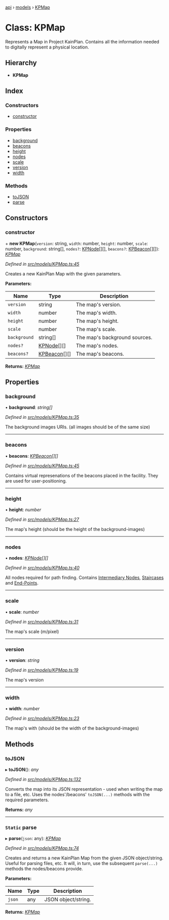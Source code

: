 [api](../README.md) › [models](../modules/models.md) › [KPMap](models.kpmap.md)

# Class: KPMap

Represents a Map in Project KainPlan. Contains all the information needed
to digitally represent a physical location.

## Hierarchy

* **KPMap**

## Index

### Constructors

* [constructor](models.kpmap.md#constructor)

### Properties

* [background](models.kpmap.md#background)
* [beacons](models.kpmap.md#beacons)
* [height](models.kpmap.md#height)
* [nodes](models.kpmap.md#nodes)
* [scale](models.kpmap.md#scale)
* [version](models.kpmap.md#version)
* [width](models.kpmap.md#width)

### Methods

* [toJSON](models.kpmap.md#tojson)
* [parse](models.kpmap.md#static-parse)

## Constructors

###  constructor

\+ **new KPMap**(`version`: string, `width`: number, `height`: number, `scale`: number, `background`: string[], `nodes?`: [KPNode](models.kpnode.md)[][], `beacons?`: [KPBeacon](models.kpbeacon.md)[][]): *[KPMap](models.kpmap.md)*

*Defined in [src/models/KPMap.ts:45](https://github.com/KainPlan/api/blob/b101ea0/src/models/KPMap.ts#L45)*

Creates a new KainPlan Map with the given parameters.

**Parameters:**

Name | Type | Description |
------ | ------ | ------ |
`version` | string | The map's version. |
`width` | number | The map's width. |
`height` | number | The map's height. |
`scale` | number | The map's scale. |
`background` | string[] | The map's background sources. |
`nodes?` | [KPNode](models.kpnode.md)[][] | The map's nodes. |
`beacons?` | [KPBeacon](models.kpbeacon.md)[][] | The map's beacons.  |

**Returns:** *[KPMap](models.kpmap.md)*

## Properties

###  background

• **background**: *string[]*

*Defined in [src/models/KPMap.ts:35](https://github.com/KainPlan/api/blob/b101ea0/src/models/KPMap.ts#L35)*

The background images URIs. (all images should be of the same size)

___

###  beacons

• **beacons**: *[KPBeacon](models.kpbeacon.md)[][]*

*Defined in [src/models/KPMap.ts:45](https://github.com/KainPlan/api/blob/b101ea0/src/models/KPMap.ts#L45)*

Contains virtual represenations of the beacons placed in the facility.
They are used for user-positioning.

___

###  height

• **height**: *number*

*Defined in [src/models/KPMap.ts:27](https://github.com/KainPlan/api/blob/b101ea0/src/models/KPMap.ts#L27)*

The map's height (should be the height of the background-images)

___

###  nodes

• **nodes**: *[KPNode](models.kpnode.md)[][]*

*Defined in [src/models/KPMap.ts:40](https://github.com/KainPlan/api/blob/b101ea0/src/models/KPMap.ts#L40)*

All nodes required for path finding. Contains [Intermediary Nodes](models.kpnode.md),
[Staircases](models.kpstairsnode.md) and [End-Points](models.kpendnode.md).

___

###  scale

• **scale**: *number*

*Defined in [src/models/KPMap.ts:31](https://github.com/KainPlan/api/blob/b101ea0/src/models/KPMap.ts#L31)*

The map's scale (m/pixel)

___

###  version

• **version**: *string*

*Defined in [src/models/KPMap.ts:19](https://github.com/KainPlan/api/blob/b101ea0/src/models/KPMap.ts#L19)*

The map's version

___

###  width

• **width**: *number*

*Defined in [src/models/KPMap.ts:23](https://github.com/KainPlan/api/blob/b101ea0/src/models/KPMap.ts#L23)*

The map's with (should be the width of the background-images)

## Methods

###  toJSON

▸ **toJSON**(): *any*

*Defined in [src/models/KPMap.ts:132](https://github.com/KainPlan/api/blob/b101ea0/src/models/KPMap.ts#L132)*

Converts the map into its JSON representation - used when writing the map to a file, etc.
Uses the nodes'/beacons' `toJSON(...)` methods with the required parameters.

**Returns:** *any*

___

### `Static` parse

▸ **parse**(`json`: any): *[KPMap](models.kpmap.md)*

*Defined in [src/models/KPMap.ts:74](https://github.com/KainPlan/api/blob/b101ea0/src/models/KPMap.ts#L74)*

Creates and returns a new KainPlan Map from the given JSON object/string.
Useful for parsing files, etc. It will, in turn, use the subsequent
`parse(...)` methods the nodes/beacons provide.

**Parameters:**

Name | Type | Description |
------ | ------ | ------ |
`json` | any | JSON object/string.  |

**Returns:** *[KPMap](models.kpmap.md)*
